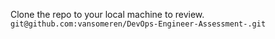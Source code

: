 Clone the repo to your local machine to review.
```git@github.com:vansomeren/DevOps-Engineer-Assessment-.git```
